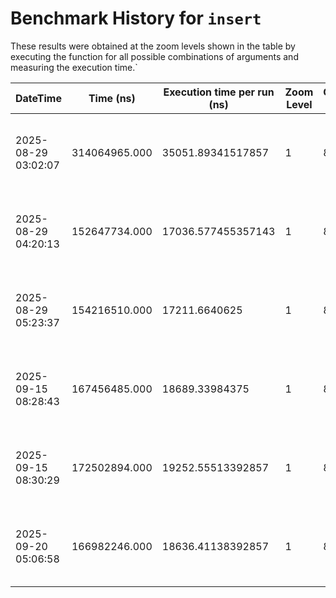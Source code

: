 # Benchmark History for `insert`

These results were obtained at the zoom levels shown in the table by executing the function for all possible combinations of arguments and measuring the execution time.`

| DateTime | Time (ns) | Execution time per run (ns) | Zoom Level | Operation Count | Remarks |
|----------|----------|-----------------------|------------|----------------|--------|
| 2025-08-29 03:02:07 | 314064965.000 | 35051.89341517857 | 1 | 8960 | Only voxels with an elevation of zero or higher are considered. |
| 2025-08-29 04:20:13 | 152647734.000 | 17036.577455357143 | 1 | 8960 | Only voxels with an elevation of zero or higher are considered. |
| 2025-08-29 05:23:37 | 154216510.000 | 17211.6640625 | 1 | 8960 | Only voxels with an elevation of zero or higher are considered. |
| 2025-09-15 08:28:43 | 167456485.000 | 18689.33984375 | 1 | 8960 | Only voxels with an elevation of zero or higher are considered. |
| 2025-09-15 08:30:29 | 172502894.000 | 19252.55513392857 | 1 | 8960 | Only voxels with an elevation of zero or higher are considered. |
| 2025-09-20 05:06:58 | 166982246.000 | 18636.41138392857 | 1 | 8960 | Only voxels with an elevation of zero or higher are considered. |
